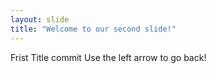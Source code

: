 ```yaml
---
layout: slide
title: "Welcome to our second slide!"
---
```

Frist Title commit
Use the left arrow to go back!
